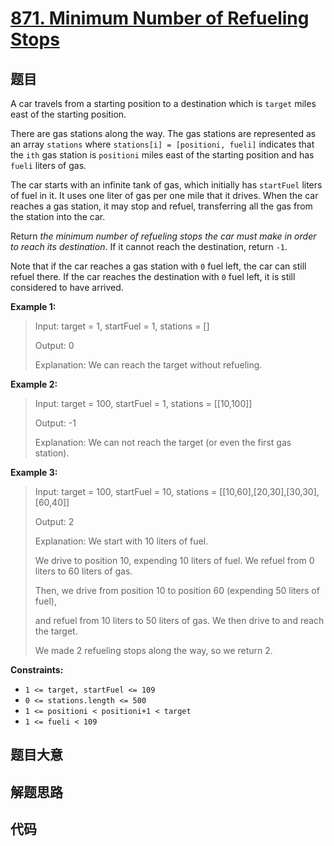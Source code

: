 # [871. Minimum Number of Refueling Stops](https://leetcode.com/problems/minimum-number-of-refueling-stops/)

## 题目

A car travels from a starting position to a destination which is `target`
miles east of the starting position.

There are gas stations along the way. The gas stations are represented as an
array `stations` where `stations[i] = [positioni, fueli]` indicates that the
`ith` gas station is `positioni` miles east of the starting position and has
`fueli` liters of gas.

The car starts with an infinite tank of gas, which initially has `startFuel`
liters of fuel in it. It uses one liter of gas per one mile that it drives.
When the car reaches a gas station, it may stop and refuel, transferring all
the gas from the station into the car.

Return _the minimum number of refueling stops the car must make in order to
reach its destination_. If it cannot reach the destination, return `-1`.

Note that if the car reaches a gas station with `0` fuel left, the car can
still refuel there. If the car reaches the destination with `0` fuel left, it
is still considered to have arrived.



**Example 1:**

> Input: target = 1, startFuel = 1, stations = []
> 
> Output: 0
> 
> Explanation: We can reach the target without refueling.

**Example 2:**

> Input: target = 100, startFuel = 1, stations = [[10,100]]
> 
> Output: -1
> 
> Explanation: We can not reach the target (or even the first gas station).

**Example 3:**

> Input: target = 100, startFuel = 10, stations = [[10,60],[20,30],[30,30],[60,40]]
> 
> Output: 2
> 
> Explanation: We start with 10 liters of fuel.
> 
> We drive to position 10, expending 10 liters of fuel.  We refuel from 0 liters to 60 liters of gas.
> 
> Then, we drive from position 10 to position 60 (expending 50 liters of fuel),
> 
> and refuel from 10 liters to 50 liters of gas.  We then drive to and reach the target.
> 
> We made 2 refueling stops along the way, so we return 2.

**Constraints:**

  * `1 <= target, startFuel <= 109`
  * `0 <= stations.length <= 500`
  * `1 <= positioni < positioni+1 < target`
  * `1 <= fueli < 109`


## 题目大意

## 解题思路

## 代码

```javascript

```



